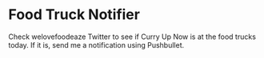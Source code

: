 # Food Truck Notifier

Check welovefoodeaze Twitter to see if Curry Up Now is at the food trucks today.
If it is, send me a notification using Pushbullet.
